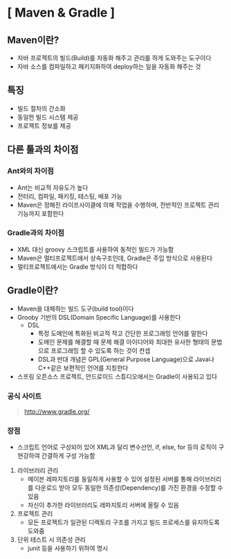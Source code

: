 # [ Maven & Gradle ]

## Maven이란?

- 자바 프로젝트의 빌드(Build)를 자동화 해주고 관리를 하게 도와주는 도구이다
- 자바 소스를 컴파일하고 패키지화하여 deploy하는 일을 자동화 해주는 것

## 특징

- 빌드 절차의 간소화
- 동일한 빌드 시스템 제공
- 프로젝트 정보를 제공

## 다른 툴과의 차이점

### Ant와의 차이점

- Ant는 비교적 자유도가 높다
- 전터리, 컴파일, 패키징, 테스팅, 배포 가능
- Maven은 정해진 라이프사이클에 의해 작업을 수행하며, 전반적인 프로젝트 관리 기능까지 포함한다

### Gradle과의 차이점

- XML 대신 groovy 스크립트를 사용하여 동적인 빌드가 가능함
- Maven은 멀티프로젝트에서 상속구조인데, Gradle은 주입 방식으로 사용된다
- 멀티프로젝트에서는 Gradle 방식이 더 적합하다



## Gradle이란?

- Maven을 대체하는 빌드 도구(build tool)이다
- Grooby 기반의 DSL(Domain Specific Language)를 사용한다
  - DSL
    - 특정 도메인에 특화된 비교적 작고 간단한 프로그래밍 언어를 말한다
    - 도메인 문제를 해결할 때 문제 해결 아이디어와 최대한 유사한 형태의 문법으로 프로그래밍 할 수 있도록 하는 것이 컨셉
    - DSL과 반대 개념은 GPL(General Purpose Language)으로 Java나 C++같은 보편적인 언어를 지칭한다
- 스프링 오픈소스 프로젝트, 안드로이드 스튜디오에서는 Gradle이 사용되고 있다

### 공식 사이트

> http://www.gradle.org/

### 장점

- 스크립트 언어로 구성되어 있어 XML과 달리 변수선언, if, else, for 등의 로직이 구현강하여 간결하게 구성 가능함

1. 라이브러리 관리
   - 메이븐 레파지토리를 동일하게 사용할 수 있어 설정된 서버를 통해 라이브러리를 다운로드 받아 모두 동일한 의존성(Dependency)를 가진 환경을 수정할 수 있음
   - 자신이 추가한 라이브러리도 레파지토리 서버에 올릴 수 있음
2. 프로젝트 관리
   - 모든 프로젝트가 일관된 디렉토리 구조를 가지고 빌드 프로세스를 유지하도록 도와줌
3. 단위 테스트 시 의존성 관리
   - junit 등을 사용하기 위하여 명시

